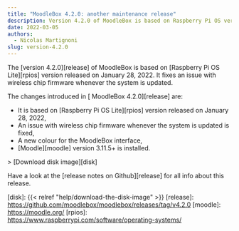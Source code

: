 ```yaml
---
title: "MoodleBox 4.2.0: another maintenance release"
description: Version 4.2.0 of MoodleBox is based on Raspberry Pi OS version released on January 28, 2022.
date: 2022-03-05
authors:
  - Nicolas Martignoni
slug: version-4.2.0
---
```


The [version 4.2.0][release] of MoodleBox is based on [Raspberry Pi OS Lite][rpios] version released on January 28, 2022. It fixes an issue with wireless chip firmware whenever the system is updated.

The changes introduced in [ MoodleBox 4.2.0][release] are:

- It is based on [Raspberry Pi OS Lite][rpios] version released on January 28, 2022,
- An issue with wireless chip firmware whenever the system is updated is fixed,
- A new colour for the MoodleBox interface,
- [Moodle][moodle] version 3.11.5+ is installed.

&gt; [Download disk image][disk]

Have a look at the [release notes on Github][release] for all info about this release.

[disk]: {{< relref "help/download-the-disk-image" >}}
[release]: https://github.com/moodlebox/moodlebox/releases/tag/v4.2.0
[moodle]: https://moodle.org/
[rpios]: https://www.raspberrypi.com/software/operating-systems/
